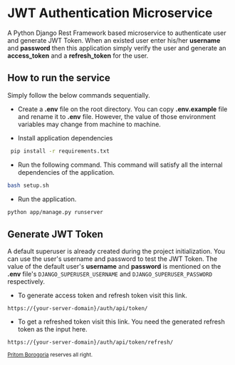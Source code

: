 # JWT Authentication Microservice

A Python Django Rest Framework based microservice to authenticate user and generate JWT Token. When an
existed user enter his/her **username** and **password** then this application simply verify the user
and generate an **access_token** and a **refresh_token** for the user.

## How to run the service

Simply follow the below commands sequentially.

- Create a **.env** file on the root directory. You can copy **.env.example** file and rename it to **.env** file. However, the value of those environment variables may change from machine to machine.

- Install application dependencies

```bash
 pip install -r requirements.txt
```

- Run the following command. This command will satisfy all the internal dependencies of the application.

```bash
bash setup.sh
```

- Run the application.

```bash
python app/manage.py runserver
```


## Generate JWT Token

A default superuser is already created during the project initialization. You can use the user's username
and password to test the JWT Token. The value of the default user's **username** and **password** is
mentioned on the **.env** file's `DJANGO_SUPERUSER_USERNAME` and `DJANGO_SUPERUSER_PASSWORD` respectively.

- To generate access token and refresh token visit this link.

```link
https://{your-server-domain}/auth/api/token/
```

- To get a refreshed token visit this link. You need the generated refresh token as the input here.

```link
https://{your-server-domain}/auth/api/token/refresh/
```

<sup> [Pritom Borogoria](https://github.com/saanpritom) reserves all right.</sup>